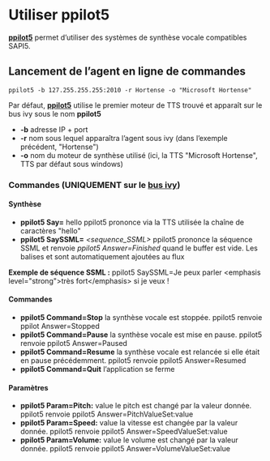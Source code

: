 # Utiliser ppilot5
**[ppilot5](https://github.com/truillet/ivy/blob/master/agents/ppilot5_3.3.zip)** permet d’utiliser des systèmes de synthèse vocale compatibles SAPI5.

## Lancement de l’agent en ligne de commandes
```
ppilot5 -b 127.255.255.255:2010 -r Hortense -o "Microsoft Hortense"
```
Par défaut, **[ppilot5](https://github.com/truillet/ivy/blob/master/agents/ppilot5_3.3.zip)** utilise le premier moteur de TTS trouvé et apparaît sur le bus ivy sous le nom **ppilot5**

* **-b** adresse IP + port
* **-r** nom sous lequel apparaîtra l’agent sous ivy (dans l’exemple précédent, "Hortense")
* **-o** nom du moteur de synthèse utilisé (ici, la TTS "Microsoft Hortense", TTS par défaut sous windows)

### Commandes (UNIQUEMENT sur le [bus ivy](https://github.com/truillet/ivy))

#### Synthèse
* **ppilot5 Say=** hello	ppilot5 prononce via la TTS utilisée la chaîne de caractères "hello"
* **ppilot5 SaySSML=** *<sequence_SSML>*	ppilot5 prononce la séquence SSML et renvoie *ppilot5 Answer=Finished* quand le buffer est vide. Les balises <speak> et </speak> sont automatiquement ajoutées au flux	

**Exemple de séquence SSML :** 
ppilot5 SaySSML=Je peux parler \<emphasis level="strong"\>très fort\</emphasis\> si je veux !

#### Commandes
* **ppilot5 Command=Stop**	la synthèse vocale est stoppée. ppilot5 renvoie ppilot Answer=Stopped
* **ppilot5 Command=Pause**	la synthèse vocale est mise en pause. ppilot5 renvoie ppilot5 Answer=Paused
* **ppilot5 Command=Resume**	la synthèse vocale est relancée si elle était en pause précédemment. ppilot5 renvoie ppilot5 Answer=Resumed
* **ppilot5 Command=Quit**	l’application se ferme

#### Paramètres
* **ppilot5 Param=Pitch:** value	le pitch est changé par la valeur donnée. ppilot5 renvoie ppilot5 Answer=PitchValueSet:value
* **ppilot5 Param=Speed:** value	la vitesse est changée par la valeur donnée. ppilot5 renvoie ppilot5 Answer=SpeedValueSet:value
* **ppilot5 Param=Volume:** value le volume est changé par la valeur donnée. ppilot5 renvoie ppilot5 Answer=VolumeValueSet:value
